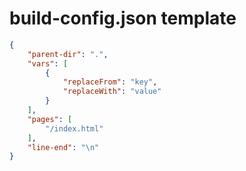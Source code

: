 # build-config.json template
```json
{
    "parent-dir": ".",
    "vars": [
        {
            "replaceFrom": "key",
            "replaceWith": "value"
        }
    ],
    "pages": [
        "/index.html"
    ],
    "line-end": "\n"
}

```